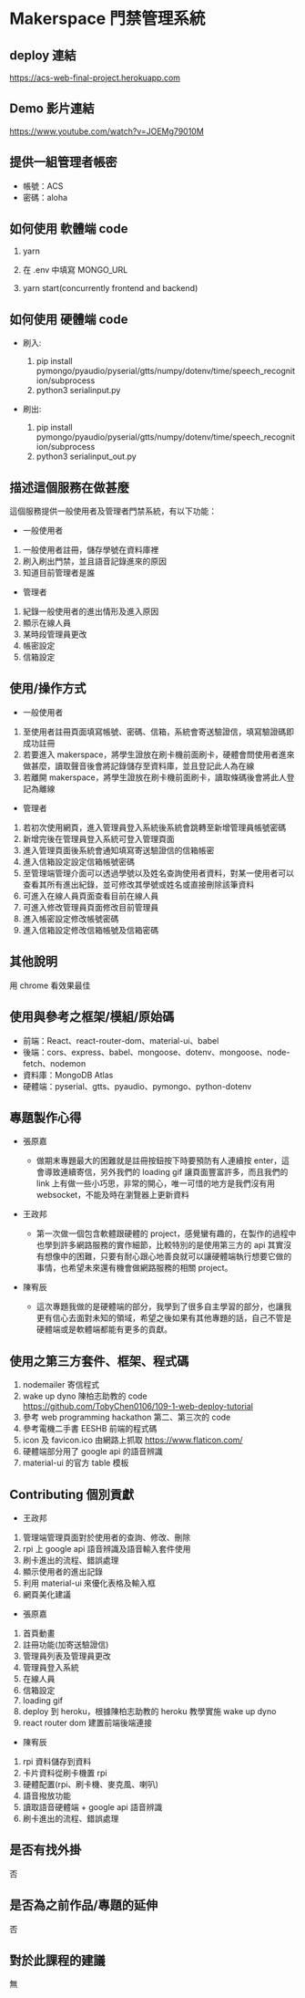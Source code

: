 # Makerspace 門禁管理系統

## deploy 連結
https://acs-web-final-project.herokuapp.com

## Demo 影片連結
https://www.youtube.com/watch?v=JOEMg79010M

## 提供一組管理者帳密
* 帳號：ACS
* 密碼：aloha

## 如何使用 軟體端 code
1. yarn

2. 在 .env 中填寫 MONGO_URL

3. yarn start(concurrently frontend and backend)

## 如何使用 硬體端 code
* 刷入: 
   1. pip install pymongo/pyaudio/pyserial/gtts/numpy/dotenv/time/speech_recognition/subprocess
   2. python3 serialinput.py 
   
* 刷出: 
   1. pip install pymongo/pyaudio/pyserial/gtts/numpy/dotenv/time/speech_recognition/subprocess
   2. python3 serialinput_out.py


## 描述這個服務在做甚麼
這個服務提供一般使用者及管理者門禁系統，有以下功能：

* 一般使用者
1. 一般使用者註冊，儲存學號在資料庫裡
2. 刷入刷出門禁，並且語音記錄進來的原因
3. 知道目前管理者是誰

* 管理者
1. 紀錄一般使用者的進出情形及進入原因
2. 顯示在線人員
3. 某時段管理員更改
4. 帳密設定
5. 信箱設定


## 使用/操作方式
* 一般使用者
1. 至使用者註冊頁面填寫帳號、密碼、信箱，系統會寄送驗證信，填寫驗證碼即成功註冊
2. 若要進入 makerspace，將學生證放在刷卡機前面刷卡，硬體會問使用者進來做甚麼，讀取聲音後會將記錄儲存至資料庫，並且登記此人為在線
3. 若離開 makerspace，將學生證放在刷卡機前面刷卡，讀取條碼後會將此人登記為離線

* 管理者
1. 若初次使用網頁，進入管理員登入系統後系統會跳轉至新增管理員帳號密碼
2. 新增完後在管理員登入系統可登入管理頁面
3. 進入管理頁面後系統會通知填寫寄送驗證信的信箱帳密
4. 進入信箱設定設定信箱帳號密碼
5. 至管理端管理介面可以透過學號以及姓名查詢使用者資料，對某一使用者可以查看其所有進出紀錄，並可修改其學號或姓名或直接刪除該筆資料
6. 可進入在線人員頁面查看目前在線人員
7. 可進入修改管理員頁面修改目前管理員
8. 進入帳密設定修改帳號密碼
9. 進入信箱設定修改信箱帳號及信箱密碼


## 其他說明
用 chrome 看效果最佳

## 使用與參考之框架/模組/原始碼
* 前端：React、react-router-dom、material-ui、babel
* 後端：cors、express、babel、mongoose、dotenv、mongoose、node-fetch、nodemon
* 資料庫：MongoDB Atlas
* 硬體端：pyserial、gtts、pyaudio、pymongo、python-dotenv

## 專題製作心得
* 張原嘉
    * 做期末專題最大的困難就是註冊按鈕按下時要預防有人連續按 enter，這會導致連續寄信，另外我們的 loading gif 讓頁面豐富許多，而且我們的 link 上有做一些小巧思，非常的開心，唯一可惜的地方是我們沒有用 websocket，不能及時在瀏覽器上更新資料
    
* 王政邦
   * 第一次做一個包含軟體跟硬體的 project，感覺蠻有趣的，在製作的過程中也學到許多網路服務的實作細節，比較特別的是使用第三方的 api 其實沒有想像中的困難，只要有耐心跟心地善良就可以讓硬體端執行想要它做的事情，也希望未來還有機會做網路服務的相關 project。

* 陳宥辰
   * 這次專題我做的是硬體端的部分，我學到了很多自主學習的部分，也讓我更有信心去面對未知的領域，希望之後如果有其他專題的話，自己不管是硬體端或是軟體端都能有更多的貢獻。

## 使用之第三方套件、框架、程式碼
1. nodemailer 寄信程式
2. wake up dyno 陳柏志助教的 code https://github.com/TobyChen0106/109-1-web-deploy-tutorial
3. 參考 web programming hackathon 第二、第三次的 code
4. 參考電機二手書 EESHB 前端的程式碼
5. icon 及 favicon.ico 由網路上抓取 https://www.flaticon.com/
6. 硬體端部分用了 google api 的語音辨識
7. material-ui 的官方 table 模板

## Contributing 個別貢獻

* 王政邦
1. 管理端管理頁面對於使用者的查詢、修改、刪除
2. rpi 上 google api 語音辨識及語音輸入套件使用
3. 刷卡進出的流程、錯誤處理
4. 顯示使用者的進出記錄
5. 利用 material-ui 來優化表格及輸入框
6. 網頁美化建議
    
* 張原嘉
1. 首頁動畫
2. 註冊功能(加寄送驗證信)
3. 管理員列表及管理員更改
4. 管理員登入系統
5. 在線人員
6. 信箱設定
7. loading gif
8. deploy 到 heroku，根據陳柏志助教的 heroku 教學實施 wake up dyno
9. react router dom 建置前端後端連接

* 陳宥辰
1. rpi 資料儲存到資料
2. 卡片資料從刷卡機置 rpi
2. 硬體配置(rpi、刷卡機、麥克風、喇叭)
3. 語音撥放功能
4. 讀取語音硬體端 + google api 語音辨識
5. 刷卡進出的流程、錯誤處理

## 是否有找外掛
否

## 是否為之前作品/專題的延伸
否

## 對於此課程的建議
無
